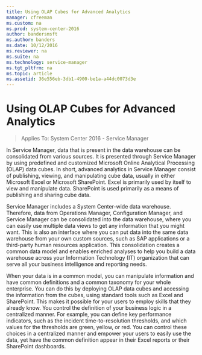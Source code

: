 ```yaml
---
title: Using OLAP Cubes for Advanced Analytics
manager: cfreeman
ms.custom: na
ms.prod: system-center-2016
author: bandersmsft
ms.author: banders
ms.date: 10/12/2016
ms.reviewer: na
ms.suite: na
ms.technology: service-manager
ms.tgt_pltfrm: na
ms.topic: article
ms.assetid: 36e556eb-3db1-4900-be1a-a44dc0073d3e
---
```


# Using OLAP Cubes for Advanced Analytics

>Applies To: System Center 2016 - Service Manager

In Service Manager, data that is present in the data warehouse can be consolidated from various sources. It is presented through Service Manager by using predefined and customized Microsoft Online Analytical Processing \(OLAP\) data cubes. In short, advanced analytics in Service Manager consist of publishing, viewing, and manipulating cube data, usually in either Microsoft Excel or Microsoft SharePoint. Excel is primarily used by itself to view and manipulate data. SharePoint is used primarily as a means of publishing and sharing cube data.  

 Service Manager includes a System Center-wide data warehouse. Therefore, data from Operations Manager, Configuration Manager, and Service Manager can be consolidated into the data warehouse, where you can easily use multiple data views to get any information that you might want. This is also an interface where you can put data into the same data warehouse from your own custom sources, such as SAP applications or a third\-party human resources application. This consolidation creates a common data model and enables enriched analyses to help you build a data warehouse across your Information Technology \(IT\) organization that can serve all your business intelligence and reporting needs.  

 When your data is in a common model, you can manipulate information and have common definitions and a common taxonomy for your whole enterprise. You can do this by deploying OLAP data cubes and accessing the information from the cubes, using standard tools such as Excel and SharePoint. This makes it possible for your users to employ skills that they already know. You control the definition of your business logic in a centralized manner. For example, you can define key performance indicators, such as the incident time\-to\-resolution thresholds, and which values for the thresholds are green, yellow, or red. You can control these choices in a centralized manner and empower your users to easily use the data, yet have the common definition appear in their Excel reports or their SharePoint dashboards.  
